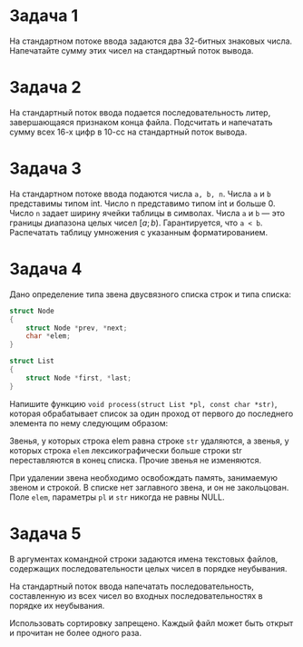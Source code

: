 # Задача 1
На стандартном потоке ввода задаются два 32-битных знаковых числа.
Напечатайте сумму этих чисел на стандартный поток вывода.

# Задача 2
На стандартный поток ввода подается последовательность литер, завершающаяся признаком конца файла. Подсчитать и напечатать сумму всех 16-х цифр в 10-сс на стандартный поток вывода.

# Задача 3
На стандартном потоке ввода подаются числа `a, b, n`. Числа `a` и `b` представимы типом int. Число n представимо типом int и больше 0.
Число `n` задает ширину ячейки таблицы в символах. Числа `a` и `b` — это границы диапазона целых чисел $[a;b)$. Гарантируется, что `a < b`.
Распечатать таблицу умножения с указанным форматированием.

# Задача 4
Дано определение типа звена двусвязного списка строк и типа списка:

``` C
struct Node
{
	struct Node *prev, *next;
	char *elem;
}

struct List
{
	struct Node *first, *last;
}
```

Напишите функцию `void process(struct List *pl, const char *str)`, которая обрабатывает список за один проход от первого до последнего элемента по нему следующим образом:

Звенья, у которых строка elem равна строке `str` удаляются, а звенья, у которых строка `elem` лексикографически больше строки str переставляются в конец списка. Прочие звенья не изменяются.

При удалении звена необходимо освобождать память, занимаемую звеном и строкой. В списке нет заглавного звена, и он не закольцован. Поле `elem`, параметры `pl` и `str` никогда не равны NULL.

# Задача 5
В аргументах командной строки задаются имена текстовых файлов, содержащих последовательности целых чисел в порядке неубывания.

На стандартный поток ввода напечатать последовательность, составленную из всех чисел во входных последовательностях в порядке их неубывания.

Использовать сортировку запрещено.
Каждый файл может быть открыт и прочитан не более одного раза.
